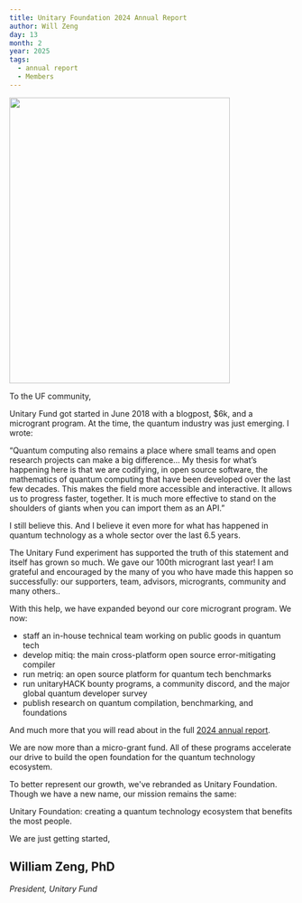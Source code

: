 ```yaml
---
title: Unitary Foundation 2024 Annual Report
author: Will Zeng
day: 13
month: 2
year: 2025
tags: 
  - annual report
  - Members
---
```


<a href="https://unitary.foundation/assets/Unitary_Foundation_2024_Annual_Report.pdf" target="_blank">
      <img src="/images/2024_Annual_Report_Unitary_Foundation.png" width="391" height="506">
    </a>


To the UF community,

Unitary Fund got started in June 2018 with a blogpost, $6k, and a microgrant program. At the time, the quantum industry was just emerging. I wrote:

“Quantum computing also remains a place where small teams and open research projects can make a big difference… My thesis for what’s happening here is that we are codifying, in open source software, the mathematics of quantum computing that have been developed over the last few decades. This makes the field more accessible and interactive. It allows us to progress faster, together. It is much more effective to stand on the shoulders of giants when you can import them as an API.”

I still believe this. And I believe it even more for what has happened in quantum technology as a whole sector over the last 6.5 years.

The Unitary Fund experiment has supported the truth of this statement and itself has grown so much. We gave our 100th microgrant last year! I am grateful and encouraged by the many of you who have made this happen so successfully: our supporters, team, advisors, microgrants, community and many others..

With this help, we have expanded beyond our core microgrant program. We now:
- staff an in-house technical team working on public goods in quantum tech
- develop mitiq: the main cross-platform open source error-mitigating compiler
- run metriq: an open source platform for quantum tech benchmarks
- run unitaryHACK bounty programs, a community discord, and the major global quantum developer survey
- publish research on quantum compilation, benchmarking, and foundations

And much more that you will read about in the full [2024 annual report](https://unitary.foundation/assets/Unitary_Foundation_2024_Annual_Report.pdf). 

We are now more than a micro-grant fund. All of these programs accelerate our drive to build the open foundation for the quantum technology ecosystem.

To better represent our growth, we've rebranded as Unitary Foundation. Though we have a new name, our mission remains the same:

Unitary Foundation: creating a quantum technology ecosystem that benefits the most people.


We are just getting started,

## **William Zeng, PhD**

*President, Unitary Fund*
